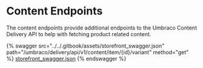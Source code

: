 # Content Endpoints

The content endpoints provide additional endpoints to the Umbraco Content Delivery API to help with fetching product related content.

{% swagger src="../../.gitbook/assets/storefront_swagger.json" path="/umbraco/delivery/api/v1/content/item/{id}/variant" method="get" %}
[storefront_swagger.json](../../.gitbook/assets/storefront_swagger.json)
{% endswagger %}
